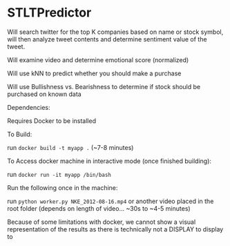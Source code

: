 # STLTPredictor

Will search twitter for the top K companies based on name or stock symbol, will then analyze tweet contents and determine sentiment value of the tweet.

Will examine video and determine emotional score (normalized)

Will use kNN to predict whether you should make a purchase

Will use Bullishness vs. Bearishness to determine if stock should be purchased on known data


Dependencies:

  Requires Docker to be installed

To Build:

  run `docker build -t myapp .` (~7-8 minutes)

To Access docker machine in interactive mode (once finished building):

  run `docker run -it myapp /bin/bash`

Run the following once in the machine:

  run `python worker.py NKE_2012-08-16.mp4` or another video placed in the root folder (depends on length of video... ~30s to ~4-5 minutes)

Because of some limitations with docker, we cannot show a visual representation of the results as there is technically not a DISPLAY to display to
